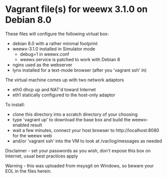 # Vagrant file(s) for weewx 3.1.0 on Debian 8.0

These files will configure the following virtual box:

  * debian 8.0 with a rather minimal footprint
  * weewx-3.1.0 installed in Simulator mode
  	* debug=1 in weewx.conf
	* weewx.service is patched to work with Debian 8
  * nginx used as the webserver
  * lynx installed for a text-mode browser (after you 'vagrant ssh' in)

The virtual machine comes up with two network adaptors
  * eth0 dhcp up and NAT'd toward Internet
  * eth1 statically configured to the host-only adaptor


To install:
  * clone this directory into a scratch directory of your choosing
  * type 'vagrant up' to download the base box and build the weewx-enabled result
  * wait a few minutes, connect your host browser to http://localhost:8080 for the weewx web
  * and/or 'vagrant ssh' into the VM to look at /var/log/messages as needed

Disclaimer - set your passwords as you wish, don't expose this box on Internet, usual best practices apply

Warning - this was uploaded from msysgit on Windows, so beware your EOL in the files herein.
